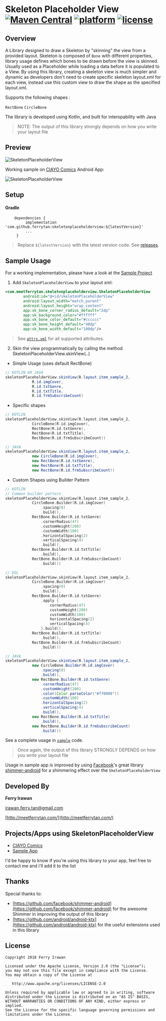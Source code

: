 # Skeleton Placeholder View [![Maven Central](https://img.shields.io/maven-central/v/com.github.ferrytan/skeletonplaceholderview.svg?label=Maven%20Central&colorB=blue)](https://search.maven.org/search?q=a:skeletonplaceholderview) [![platform](https://img.shields.io/badge/platform-android-brightgreen.svg)](https://developer.android.com/index.html)  [![license](https://img.shields.io/badge/license-Apache%202-green.svg)](https://github.com/ferrytan/SkeletonPlaceholderView/blob/master/LICENSE.md)


## Overview

A Library designed to draw a Skeleton by "skinning" the view from a provided layout. Skeleton is composed of `Bone` with different properties, library usage defines which bones to be drawn before the view is skinned. Usually used as a Placeholder while loading a data before it is populated to a View.
By using this library, creating a skeleton view is much simpler and dynamic as developers don't need to create specific skeleton layout.xml for each view, instead use this custom view to draw the shape as the specified layout.xml.

Supports the following shapes :

`RectBone`
`CircleBone`

The library is developed using Kotlin, and built for interopability with Java
> NOTE: The output of this library strongly depends on how you write your layout file

## Preview

![SkeletonPlaceholderView](https://raw.githubusercontent.com/ferrytan/SkeletonPlaceholderView/master/preview/preview-2.jpg)

Working sample on [CIAYO Comics](https://play.google.com/store/apps/details?id=com.ciayo.comics) Android App:

![SkeletonPlaceholderView](https://raw.githubusercontent.com/ferrytan/SkeletonPlaceholderView/master/preview/preview.gif)

## Setup

#### Gradle
```
    dependencies {
         implementation 'com.github.ferrytan:skeletonplaceholderview:${latestVersion}'
         ...
     }
```

> Replace `${latestVersion}` with the latest version code. See [releases](https://github.com/ferrytan/SkeletonPlaceholderView/releases).

## Sample Usage
For a working implementation, please have a look at the [Sample Project](https://github.com/ferrytan/SkeletonPlaceholderView/tree/master/sample)

1. Add `SkeletonPlaceholderView` to your layout xml:
```xml
<com.meetferrytan.skeletonplaceholderview.SkeletonPlaceholderView
        android:id="@+id/skeletonPlaceholderView"
        android:layout_width="match_parent"
        android:layout_height="wrap_content"
        app:sk_bone_corner_radius_default="2dp"
        app:sk_background_color="#ffffff"
        app:sk_bone_color_default="#cccccc"
        app:sk_bone_height_default="48dp"
        app:sk_bone_width_default="100dp"/>
```


> See [`attrs.xml`](https://github.com/ferrytan/SkeletonPlaceholderView/blob/master/library/src/main/res/values/attrs.xml) for all supported attributes.

2. Skin the view programmatically by calling the method SkeletonPlaceholderView.skinView(..)
* Simple Usage (uses default RectBone)
```java
// KOTLIN OR JAVA
skeletonPlaceholderView.skinView(R.layout.item_sample_2,
            R.id.imgCover,
            R.id.txtGenre,
            R.id.txtTitle,
            R.id.frmSubscribeCount)
```
* Specific shapes
```kotlin
// KOTLIN
skeletonPlaceholderView.skinView(R.layout.item_sample_2,
            CircleBone(R.id.imgCover),
            RectBone(R.id.txtGenre),
            RectBone(R.id.txtTitle),
            RectBone(R.id.frmSubscribeCount))
```
```java
// JAVA
skeletonPlaceholderView.skinView(R.layout.item_sample_2,
            new CircleBone(R.id.imgCover),
            new RectBone(R.id.txtGenre),
            new RectBone(R.id.txtTitle),
            new RectBone(R.id.frmSubscribeCount))
```
* Custom Shapes using Builder Pattern
```kotlin
// KOTLIN
// Common builder pattern
skeletonPlaceholderView.skinView(R.layout.item_sample_2,
            CircleBone.Builder(R.id.imgCover)
            	.spacing(0)
                .build(),
            RectBone.Builder(R.id.txtGenre)
            	.cornerRadius(4f)
            	.customHeight(200)
            	.customWidth(100)
            	.horizontalSpacing(2)
            	.verticalSpacing(4)
            	.build(),
            RectBone.Builder(R.id.txtTitle)
            	.build(),
            RectBone.Builder(R.id.frmSubscribeCount)
            	.build())

// DSL
skeletonPlaceholderView.skinView(R.layout.item_sample_2,
            CircleBone.Builder(R.id.imgCover)
            	.spacing(0)
                .build(),
            RectBone.Builder(R.id.txtGenre)
                .apply {
                    cornerRadius(4f)
                    customHeight(200)
                    customWidth(100)
                    horizontalSpacing(2)
                    verticalSpacing(4)
                }.build(),
            RectBone.Builder(R.id.txtTitle)
            	.build(),
            RectBone.Builder(R.id.frmSubscribeCount)
            	.build())

```
```java
// JAVA
skeletonPlaceholderView.skinView(R.layout.item_sample_2,
            new CircleBone.Builder(R.id.imgCover)
            	.spacing(0)
                .build(),
            new RectBone.Builder(R.id.txtGenre)
                .cornerRadius(4f)
                .customHeight(200)
                .color(Color.parseColor("#ff0000"))
                .customWidth(100)
                .horizontalSpacing(2)
                .verticalSpacing(4)
                .build(),
            new RectBone.Builder(R.id.txtTitle)
                .build(),
            new RectBone.Builder(R.id.frmSubscribeCount)
                .build())
```
See a complete usage in [`sample`](https://github.com/ferrytan/SkeletonPlaceholderView/tree/master/sample) code.
> Once again, the output of this library STRONGLY DEPENDS on how you write your layout file

Usage in sample app is improved by using [Facebook](https://github.com/facebook)'s great library [shimmer-android](https://github.com/facebook/shimmer-android) for a shimmering effect over the `SkeletonPlaceholderView`
## Developed By

**Ferry Irawan**

<irawan.ferry.tan@gmail.com>

[http://meetferrytan.com/](http://meetferrytan.com/)

## Projects/Apps using SkeletonPlaceholderView

- <a href="https://play.google.com/store/apps/details?id=com.ciayo.comics">CIAYO Comics</a>
- <a href="https://play.google.com/store/apps/details?id=com.meetferrytan.sksample">Sample App</a>

I'd be happy to know if you're using this library to your app, feel free to contact me and i'll add it to the list

## Thanks
Special thanks to:
- [https://github.com/facebook/shimmer-android](https://github.com/facebook/shimmer-android) for the awesome Shimmer in improving the output of this library
- [https://github.com/android/android-ktx](https://github.com/android/android-ktx) for the useful extensions used in this library
## License

```
Copyright 2018 Ferry Irawan

Licensed under the Apache License, Version 2.0 (the "License");
you may not use this file except in compliance with the License.
You may obtain a copy of the License at

   http://www.apache.org/licenses/LICENSE-2.0

Unless required by applicable law or agreed to in writing, software
distributed under the License is distributed on an "AS IS" BASIS,
WITHOUT WARRANTIES OR CONDITIONS OF ANY KIND, either express or implied.
See the License for the specific language governing permissions and
limitations under the License.
```
